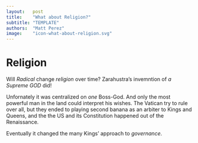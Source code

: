 ```yaml
---
layout:   post
title:    "What about Religion?"
subtitle: "TEMPLATE"
authors:  "Matt Perez"
image:    "icon-what-about-religion.svg"
---
```


<div style='display:none; '>
 <p>Will <em>Radical</em> change religion over time?</p>
</div>

<h1>Religion</h1>
 <p>Will <em>Radical</em> change <em>religion</em> over time? Zarahustra&rsquo;s invemntion of  <EM>a Supreme GOD</EM> did!</p>

 <p>Unfornately it was centralized on <EM>one</EM> Boss-God. And only the most powerful man in the land could interpret his wishes. The Vatican try to rule over all, but they ended to playing second banana as an arbiter to Kings and Queens, and the the US and its Constitution happened out of the Renaissance.</p>

 <p>Eventually it changed the many Kings&rsquo; approach to <EM>governance</EM>.</p>